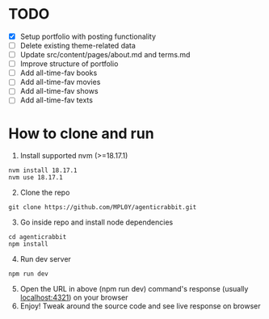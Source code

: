# TODO
- [x] Setup portfolio with posting functionality
- [ ] Delete existing theme-related data
- [ ] Update src/content/pages/about.md and terms.md
- [ ] Improve structure of portfolio
- [ ] Add all-time-fav books
- [ ] Add all-time-fav movies
- [ ] Add all-time-fav shows
- [ ] Add all-time-fav texts

# How to clone and run
1. Install supported nvm (>=18.17.1)
```
nvm install 18.17.1
nvm use 18.17.1
```
2. Clone the repo
```
git clone https://github.com/MPL0Y/agenticrabbit.git
```
3. Go inside repo and install node dependencies
```
cd agenticrabbit
npm install
```
4. Run dev server
```
npm run dev
```
5. Open the URL in above (npm run dev) command's response (usually [localhost:4321](http://localhost:4321/)) on your browser
6. Enjoy! Tweak around the source code and see live response on browser